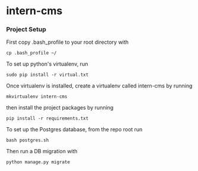 # intern-cms

### Project Setup
First copy .bash_profile to your root directory with

```
cp .bash_profile ~/
```

To set up python's virtualenv, run

```
sudo pip install -r virtual.txt
```

Once virtualenv is installed, create a virtualenv called intern-cms by running

```
mkvirtualenv intern-cms
```
then install the project packages by running

```
pip install -r requirements.txt
```

To set up the Postgres database, from the repo root run

```
bash postgres.sh
```

Then run a DB migration with

```
python manage.py migrate
```
#
